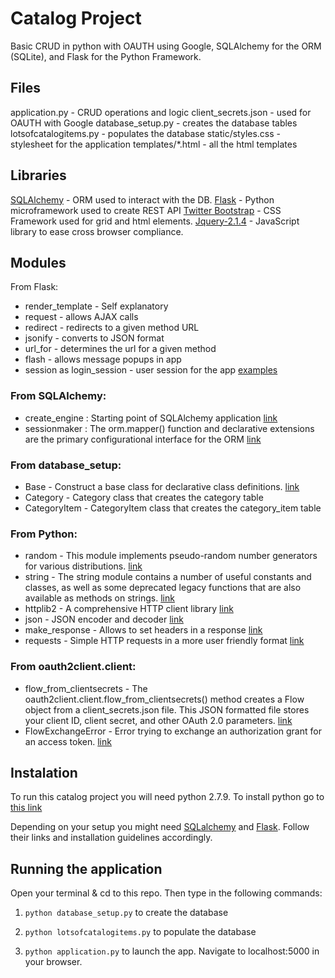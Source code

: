 # Catalog Project

Basic CRUD in python with OAUTH using Google, SQLAlchemy for the ORM (SQLite), and Flask for the Python Framework.

## Files
application.py - CRUD operations and logic
client_secrets.json - used for OAUTH with Google
database_setup.py - creates the database tables
lotsofcatalogitems.py - populates the database
static/styles.css - stylesheet for the application
templates/*.html - all the html templates

## Libraries
[SQLAlchemy](http://docs.sqlalchemy.org/en/rel_1_0/intro.html#installation-guide) - ORM used to interact with the DB. 
[Flask](http://flask.pocoo.org/docs/0.10/installation/) - Python microframework used to create REST API
[Twitter Bootstrap](http://getbootstrap.com/) - CSS Framework used for grid and html elements.
[Jquery-2.1.4](https://jquery.com/) - JavaScript library to ease cross browser compliance. 

## Modules
From Flask:
* render_template - Self explanatory
* request - allows AJAX calls
* redirect - redirects to a given method URL
* jsonify - converts to JSON format
* url_for - determines the url for a given method
* flash - allows message popups in app
* session as login_session - user session for the app [examples](http://flask.pocoo.org/snippets/category/sessions/)

### From SQLAlchemy:
* create_engine : Starting point of SQLAlchemy application [link](http://docs.sqlalchemy.org/en/rel_1_0/core/engines.html)
* sessionmaker : The orm.mapper() function and declarative extensions are the primary configurational interface for the ORM [link](http://docs.sqlalchemy.org/en/rel_1_0/orm/session.html)

### From database_setup:
* Base - Construct a base class for declarative class definitions. [link](http://docs.sqlalchemy.org/en/latest/orm/extensions/declarative/api.html)
* Category - Category class that creates the category table
* CategoryItem - CategoryItem class that creates the category_item table

### From Python:
* random - This module implements pseudo-random number generators for various distributions. [link](https://docs.python.org/2/library/random.html)
* string - The string module contains a number of useful constants and classes, as well as some deprecated legacy functions that are also available as methods on strings. [link](https://docs.python.org/2/library/string.html)
* httplib2 - A comprehensive HTTP client library [link](https://pypi.python.org/pypi/httplib2)
* json - JSON encoder and decoder [link](https://docs.python.org/2/library/json.html)
* make_response - Allows to set headers in a response [link](http://nullege.com/codes/search/flask.make_response)
* requests - Simple HTTP requests in a more user friendly format [link](http://docs.python-requests.org/en/latest/)

### From oauth2client.client:
* flow_from_clientsecrets - The oauth2client.client.flow_from_clientsecrets() method creates a Flow object from a client_secrets.json file. This JSON formatted file stores your client ID, client secret, and other OAuth 2.0 parameters. [link](https://developers.google.com/api-client-library/python/guide/aaa_oauth#flow_from_clientsecrets) 
* FlowExchangeError - Error trying to exchange an authorization grant for an access token. [link](https://google-api-python-client.googlecode.com/hg/docs/epy/oauth2client.client.FlowExchangeError-class.html)

## Instalation

To run this catalog project you will need python 2.7.9. 
To install python go to [this link](https://www.python.org/downloads/)

Depending on your setup you might need [SQLalchemy](http://docs.sqlalchemy.org/en/rel_1_0/intro.html#installation-guide) and [Flask](http://flask.pocoo.org/docs/0.10/installation/). Follow their links and installation guidelines accordingly.

## Running the application

Open your terminal & cd to this repo. Then type in the following commands:

1. ``` python database_setup.py ``` to create the database

2. ``` python lotsofcatalogitems.py ``` to populate the database

3. ``` python application.py ``` to launch the app. Navigate to localhost:5000 in your browser.





